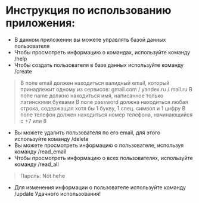 # Инструкция по использованию приложения: #
* В данном приложении вы можете управлять базой данных пользователя
* Чтобы просмотреть информацию о командах, используйте команду /help
* Чтобы создать пользователя в базе данных используйте команду /create
> В поле email должен находиться валидный email, который принадлежит одному из сервисов: gmail.com / yandex.ru / mail.ru
> В поле name должно находиться имя, написанное только латинскими буквами
> В поле password должна находиться любая строка, содержащая хотя бы 1 букву, 1 спец. символ и 1 цифру
> В поле телефон должен находиться номер телефона, начинающийся с +7 или 8
* Вы можете удалить пользователя по его email, для этого используйте команду /delete
* Вы можете просмотреть информацию о пользователе, используя команду /read_email
* Чтобы просмотреть информацию о всех пользователях, используйте команду /read_all
> Пароль: Not hehe
* Для изменения информации о пользователе используйте команду /update
Удачного использования!